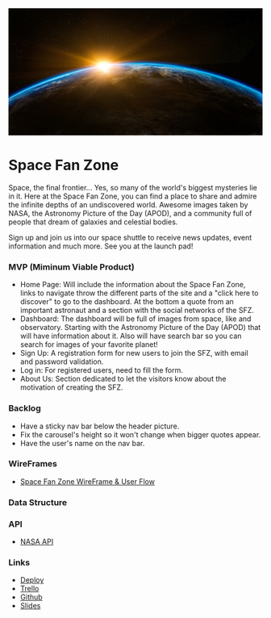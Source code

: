 <img src="/images/sunrise-over-the-earth.jpg"  />

# **Space Fan Zone**

Space, the final frontier... Yes, so many of the world's biggest mysteries lie in it. Here at the Space Fan Zone, you can find a place to share and admire the infinite depths of an undiscovered world. Awesome images taken by NASA, the Astronomy Picture of the Day (APOD), and a community full of people that dream of galaxies and celestial bodies.

Sign up and join us into our space shuttle to receive news updates, event information and much more. See you at the launch pad!

### MVP (Miminum Viable Product)

- Home Page: Will include the information about the Space Fan Zone, links to navigate throw the different parts of the site and a "click here to discover" to go to the dashboard. At the bottom a quote from an important astronaut and a section with the social networks of the SFZ.
- Dashboard: The dashboard will be full of images from space, like and observatory. Starting with the Astronomy Picture of the Day (APOD) that will have information about it. Also will have search bar so you can search for images of your favorite planet!
- Sign Up: A registration form for new users to join the SFZ, with email and password validation.
- Log in: For registered users, need to fill the form.
- About Us: Section dedicated to let the visitors know about the motivation of creating the SFZ.

### Backlog

- Have a sticky nav bar below the header picture.
- Fix the carousel's height so it won't change when bigger quotes appear.
- Have the user's name on the nav bar.

### WireFrames

- [Space Fan Zone WireFrame & User Flow](https://www.figma.com/file/5RxihzResKi3KnUTlJwgdv/Project-M1-SPACE?node-id=0%3A1)

### Data Structure

### API

- [NASA API](https://api.nasa.gov/)

### Links

- [Deploy](https://jaimepintop.github.io/Space-Fan-Zone/)
- [Trello](https://trello.com/b/KuGA1yeP/space-fan-zone-m1-project/calendar)
- [Github](https://github.com/JaimePintoP/Space-Fan-Zone)
- [Slides](https://docs.google.com/presentation/d/1nCgOee45LTQ09gY9tOpNE4y3pHuxL5Rulscb9VdGyRI/edit?usp=sharing)
